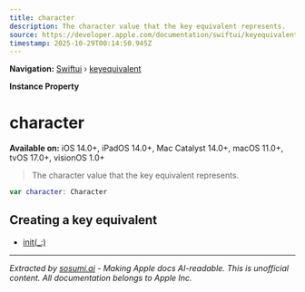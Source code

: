 ```yaml
---
title: character
description: The character value that the key equivalent represents.
source: https://developer.apple.com/documentation/swiftui/keyequivalent/character
timestamp: 2025-10-29T00:14:50.945Z
---
```


**Navigation:** [Swiftui](/documentation/swiftui) › [keyequivalent](/documentation/swiftui/keyequivalent)

**Instance Property**

# character

**Available on:** iOS 14.0+, iPadOS 14.0+, Mac Catalyst 14.0+, macOS 11.0+, tvOS 17.0+, visionOS 1.0+

> The character value that the key equivalent represents.

```swift
var character: Character
```

## Creating a key equivalent

- [init(_:)](/documentation/swiftui/keyequivalent/init(_:))

---

*Extracted by [sosumi.ai](https://sosumi.ai) - Making Apple docs AI-readable.*
*This is unofficial content. All documentation belongs to Apple Inc.*
